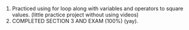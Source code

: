 1. Practiced using for loop along with variables and operators to square values. (little practice project without using videos)
2. COMPLETED SECTION 3 AND EXAM (100%) (yay).
